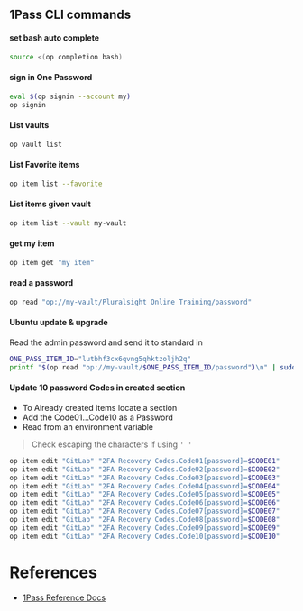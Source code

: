 ## 1Pass CLI commands

#### set bash auto complete

```bash
source <(op completion bash)
```

#### sign in One Password

```bash
eval $(op signin --account my)
op signin
```
#### List vaults
```bash
op vault list
```

#### List Favorite items
```bash
op item list --favorite
```

#### List items given vault
```bash
op item list --vault my-vault
```
#### get my item 
```bash
op item get "my item"
```
#### read a password
```bash
op read "op://my-vault/Pluralsight Online Training/password"
```
#### Ubuntu update & upgrade
Read the admin password and send it to standard in
```bash
ONE_PASS_ITEM_ID="lutbhf3cx6qvng5qhktzoljh2q"
printf "$(op read "op://my-vault/$ONE_PASS_ITEM_ID/password")\n" | sudo --stdin apt update ; sudo apt upgrade --yes
```

#### Update 10 password Codes in created section
- To Already created items locate a section
- Add the Code01...Code10 as a Password
- Read from an environment variable
> Check escaping the characters if using `' '`

```bash
op item edit "GitLab" "2FA Recovery Codes.Code01[password]=$CODE01"
op item edit "GitLab" "2FA Recovery Codes.Code02[password]=$CODE02"
op item edit "GitLab" "2FA Recovery Codes.Code03[password]=$CODE03"
op item edit "GitLab" "2FA Recovery Codes.Code04[password]=$CODE04"
op item edit "GitLab" "2FA Recovery Codes.Code05[password]=$CODE05"
op item edit "GitLab" "2FA Recovery Codes.Code06[password]=$CODE06"
op item edit "GitLab" "2FA Recovery Codes.Code07[password]=$CODE07"
op item edit "GitLab" "2FA Recovery Codes.Code08[password]=$CODE08"
op item edit "GitLab" "2FA Recovery Codes.Code09[password]=$CODE09"
op item edit "GitLab" "2FA Recovery Codes.Code10[password]=$CODE10"
```

# References
- [1Pass Reference Docs](https://developer.1password.com/docs/cli/reference/management-commands/item)